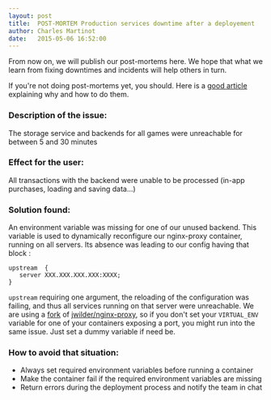 ```yaml
---
layout: post
title:  POST-MORTEM Production services downtime after a deployement
author: Charles Martinot
date:   2015-05-06 16:52:00
---
```

From now on, we will publish our post-mortems here. We hope that what we learn 
from fixing downtimes and incidents will help others in turn.

If you're not doing post-mortems yet, you should. Here is a [good article][1] 
explaining why and how to do them.

### Description of the issue: 
The storage service and backends for all games were unreachable for between 5 
and 30 minutes

### Effect for the user: 
All transactions with the backend were unable to be 
processed (in-app purchases, loading and saving data...)

### Solution found: 
An environment variable was missing for one of our unused 
backend. This variable is used to dynamically reconfigure our nginx-proxy 
container, running on all servers. Its absence was leading to our config having 
that block : 

    upstream  {
       server XXX.XXX.XXX.XXX:XXXX;
    }

`upstream` requiring one argument, the reloading of the configuration was 
failing, and thus all services running on that server were unreachable. We are 
using a [fork][2] of [jwilder/nginx-proxy][3], so if you don't set your 
`VIRTUAL_ENV` variable for one of your containers exposing a port, you might run 
into the same issue. Just set a dummy variable if need be.

### How to avoid that situation: 
+  Always set required environment variables before running a container
+  Make the container fail if the required environment variables are missing
+  Return errors during the deployment process and notify the team in chat

[1]: https://codeascraft.com/2012/05/22/blameless-postmortems/
[2]: https://registry.hub.docker.com/u/pocketplaylab/nginx-proxy/
[3]: https://registry.hub.docker.com/u/jwilder/nginx-proxy/